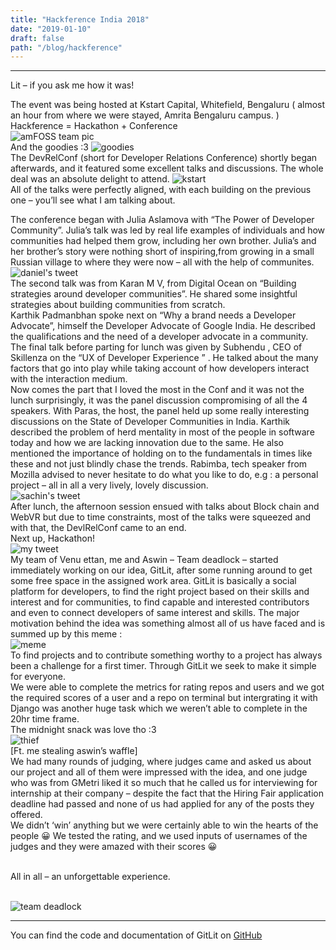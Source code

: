 ```yaml
---
title: "Hackference India 2018"
date: "2019-01-10"
draft: false
path: "/blog/hackference"
---
```


***

Lit – if you ask me how it was! <br> 

The event was being hosted at Kstart Capital, Whitefield, Bengaluru ( almost an hour from where we were stayed,  Amrita Bengaluru campus. ) <br>
Hackference  = Hackathon + Conference
<br>
<img src="https://lh3.googleusercontent.com/MbEZJ8HCVuP6pfhlY0ftphg_ppg8uM1cPr1uobZk3vvIPEZwJbl9IvsjTnqkvM0th6juNJQ9xRfCAUIcTf77VMEPbSFpbGWgVsHhtcO18FqlNMGLh0LB19KHXvd1D1id06EBRDadyTiOsGiL0nMyeS3IHpt0zu32v76i9Q9O0uVitObMFilnuAFMMSE1hdDO18-rAcTKkImV-fEDiMZHnjYaeToQVYCmxzYj2f_Yp2d0jlreVzZfYVRH1Ta8PslEEqhmh8xCFieqzmTWYZe7V9YYEnKyyNS5Lm1I3ILKeuFFcPPB1tIidv_7wUekKK1GDFIm0BTzu3PNJvmaj3CWrrJ8VNhbR2M3TIbpKmLxcteLNHZYrIoLkhE8iSjHZOVQrA-wErxT2gTUtOAeO5LkNxVbUmDrBzwcdhVil0dwu-_lb6UU9-2fwDHm2wYoOQu1Wq17rdNxvlkRveTThNs8Bn2x2lzYsqBbDx9pKHWZckOLxpFUAS9yNEhmKD_y5yfbWXfvAGbAc1g1N3TlTw4a8PlADcb5klyr3_ZRskkcYlRPG9CcyOEIIvsX8Le0jx_EcPJEbf5usg9cIlphKnkP-gimbu03R6Qyf8UnuXEP64SnPal4fHdlmrK9R2VjHvA-QqX3PIfJ90U6Tbyu52cK8fX7xX4YaQ9TQYOSHcMOOhlq4ZOrsJ5JqDoK9VYzI2tOHYUx08STzgGUUkbWg2I8baiR=w633-h475-no" alt="amFOSS team pic">
<br>
And the goodies :3
<img src="https://lh3.googleusercontent.com/8TqhSVZYEAA-yzZJUvyBFikNbDYKbqwTc5hX1LfR30qDhjTwD3hqq7hfl81uIbqSQdczyxeFuEty375CSB_nth1kSQfLhorPBdlMJKaxDhlnZW3GlEGv8ksPxyJ0Zs4z4k_8ImLby34cSEkeLVo6kzPyV4fjeeJLxMUsG8L5yCLpE-M--WN_0oSB9hj77gvKqfyFNiUfgNGKPPuTEK5yAspeWFvxLw-Oll1ppsqDWiwJJgRFP4lHERI7cuT2m5-c6J_Mwc21Ay1Kd0tMOMc2wtDukOFupT8V9-kchrRn3_bUwn4Zvg4DXRat4oqoRxD105KxR3y3lfHDeCmPtmORWLiE4SCk_PlOxL3nD8WwqKSzFwQBezZbGPB9HlclibYQHGO-VXVlhtuGnxaEEazfuWYeBiBEZw0w6xEgfvYbQEHjZgpAbFPIFj-HOxflbwGzKUYZXCYHopPff1kUPJJo271BTMA0Xq8dQ7W7uw7YY59SZPJgZ3oNRNHt5agNEhpKCKdNldYPcNldVbRfob8moz3pKHWED9tyN550jZcCgBTmOFQNY-phSyFe9ptaHNT8uhLw5aUntswFw7EWV7YW0kD9kFPa_HXege9Ht4TBMDsLs3ZhMDev8GmLOgHrhEF7JJHaKil7qRZudnkFHA4H51EV0WT494x7cBoM-5t-aIwG81NWUFlIDkN5wqRKcD1I3q9Dgkzq8BnGw4cVQTdftOCy=w475-h633-no" alt="goodies">
<br>
The DevRelConf (short for Developer Relations Conference) shortly began afterwards, and it featured some excellent talks and discussions. The whole deal was an absolute delight to attend.
<img src="https://lh3.googleusercontent.com/6CL5jzbCpwTRmCtZiSLXEmwixS3R6JZAc5dJCJ2ZM01BkwvsPfvkZx4_usMhalzb0l3xTnFc4vTWpfxCXP4Ysj1jWK85uDV7da8o94U2TYE4Aezc_zajQQlghwBlv2I1cogHV4xfaocSnyuQeK3fAp8hpkoM1rcIqAlRMiHXDNRgvHhGf339AriNnVIHVqORoZ4Qb-3E5J4YzJaFkCgk-pQbl4ytnMKhxFg6Krm7CM4R79xXgiG8FDCzizc6xWvMEfr6bc-IguMpPaZFCZDi8GrxnNFRDinHvKFjMj09Ap7zaWqqQG2xS1SsHAbVewFdg2klxu-wBFy0GhUscJbUd19HYN14tv0sM8X9d5Kat2pszR_tmV5cl2N26KeEfRP_ctgk09F_Cs06EYY4yE2G16pjEPIWQxvsd4Q2jkUpuLZviPbnjL-iuwcwvPaezazUBgJgc94f6u-EUKlo166bk3dHoP2bwtx-Jm5IAYXh4pkwwYX5e0eGcNeb2nT3mlqhERRfXGd_XiEAzHMZgeD8PZ2OJHzDkFX-lntoSPyhXfmwvYsi3lCqBJ0dWGTZMXblNk7ZGfYtvQu2XoSixwke3-LyPJReraZ4AwRnnRslTZtWBj2UgSIdhLBHJt8GnCy0lX10qXntCTcjcz3rD-2lqcn0OxA6Dk0gpFvDm11tEdF9fF7XXlpMmHKBITF2ZoTXQEybDYi9iL3IsD2IeGeJnzaB=w844-h633-no" alt="kstart"> 
<br>
All of the talks were perfectly aligned, with each building on the previous one – you’ll see what I am talking about. <br>

The conference began with Julia Aslamova with “The Power of Developer Community”. Julia’s talk was led by real life examples of individuals and how communities had helped them grow, including her own brother. Julia’s and her brother’s story were nothing short of inspiring,from growing in a small Russian village to where they were now – all with the help of communites. <br> 
<img src="https://lh3.googleusercontent.com/6-iOxc9AKOTB1Jsc6KjZkbKK5X50LJZUWk1amumskvFlSYwwbIrcupRG6RorV2RS95eKNpAWht1ann4h7wEvHZc_QkY-UjSkJYpai5Vvw9lbq8uPRhNgR4v0Gguz0Wne9sXWC8UKKssH5bCqpJ-QGNYDKXDdYQUtEqCJWU3SmjQJSKEHsxocdq_trVi51Vq2H4Ybm40j0tPe1B8MPJxZBMueSPR1fYQBfumS9EXIEThqn3RVqUnfSU0lMd55bBP2O4wQ2wjXsUkBgqp6yJZ0IfMwbM4KCYPg2XnBvM5AbwDkDmgHZLWovB1JhBEskbvWW7kHTeSJ2vl1T0XsvqwUuQRbHEmzTQ0tnpEAv-a6zX7hgIbL-kaFIiEEIDv1JAUmYeftYIlTSRSszxGXzF0KmmwvIl0FAp1cnb8w3Ym150DHxbnVJAnDe94YIMbe3QYbY3Dx6kJ4myaWc6FNQsSH7m8dOwpZr_w3XTh-dxAm0jJe0dVjMY_RnW0cdzizzdDUXTxb5FFpiS7Wqyjjwptc1RYUlAfq7esqfeUMSQH6XUTEnIo6j1_4yZX1XOQZ_3iZrvGa5Zcfe5mVneXCUOQXtHakpK1SW_HzenZk2YMtfLjgBZfXpfcMD3uEJ7L9XwE-qKWdVk2wIpVc2tK9_wWJMP0icwKxYPBF_cWFwbBNNoKHbxj-hDKTsoS63YpL4KzyFgqWbUPKoadFus_4nkjiscyi=w619-h232-no" alt="daniel's tweet">
<br>
The second talk was from Karan M V, from Digital Ocean on “Building strategies around developer communities”. He shared some insightful strategies about building communities from scratch.
<br>
Karthik Padmanbhan spoke next on “Why a brand needs a Developer Advocate”, himself the Developer Advocate of Google India. He described the qualifications and the need of a developer advocate in a community.
<br>
The final talk before parting for lunch was given by Subhendu , CEO of Skillenza on the “UX of Developer Experience ” . He talked about the many factors that go into play while taking account of how developers interact with the interaction medium.
<br>
Now comes the part that I loved the most in the Conf and it was not the lunch surprisingly, it was the panel discussion compromising of all the 4 speakers. With Paras, the host, the panel held up some really interesting discussions on the State of Developer Communities in India. Karthik described the problem of herd mentality in most of the people in software today and how we are lacking innovation due to the same. He also mentioned the importance of holding on to the fundamentals in times like these and not just blindly chase the trends. Rabimba, tech speaker from Mozilla advised to never hesitate to do what you like to do, e.g : a personal project – all in all a very lively, lovely discussion.<br>
<img src="https://lh3.googleusercontent.com/dcHtry54xkWY8NaH2xrX53TcPwU_oQrP01gUBgNtue_EZZISfXPa5IY2ebhrxZSBAXAx4CuMUWmrkNvw-SMtOpNvf5u5aV7G6n_ZlA2tapS-MYfzKYUtuBnyXs3EmCY6biqF0QPUVIMLkSx_YmDLGTdQk9hEon-3O87sN7GMPEDroLRPF6EA-e61f4k4_qwaZIo_2Qh2WajZFlU3_Bg7iMcFxVzRpdkESFmSJZ59_eW9-7WchbUM5rGCzMsdPJvkBfZvP5FMMeZKWiB03gUKsENvEpc47-xaocLz4YLd5ytF43Vu-eAlPTMMFcVeiAF8MykqgzSdCroYHrhwm1L3TC0pcoPzZpIU8Kw2pGg2KWzqj747vxSoSio-UD6vP4suhIl8tDEYHvo2whwwlxMxcEmqFqfNPNVioiedgoN1L9kwQhUmLYesfKugPhmuk6MhMW1QpOmGitOptGFlZKP_IjdrP4U-yJ2eVlQHW07R_LsvlvZs6LpR1d-ngsVCbT9nxgnYWpuwOzpabwWHKaAfYADR5IfWfoa4d_2lw_xNSh1kY7xgwR1uZwyruG0gKA1KMiRHsAhEMM6oQKdWWe6dSbhpL-KfQUHyMZjEV--0gKc5VrZ3T5_kLr_cvP7U3AiQAAPdEvWeq09iSMpBVNYQgS9qDs9iAG9Rsm69oErUD5E7qhbYBSPreBWSm_pF4v8rf8YCoKOvXlsftJk_rA6EfW51=w494-h604-no" alt="sachin's tweet">
<br>
After lunch, the afternoon session ensued with talks about Block chain and WebVR but due to time constraints, most of the talks were squeezed and with that, the DevlRelConf came to an end.
<br>
Next up, Hackathon! <br>
<img src="https://lh3.googleusercontent.com/qx6IgHB47-m0BHpV1VFdjI7c5rSlBmFXHO7zAKsnlIMg9xie8nPUMIqtaCnJcHA442G2g_XHQnhQSTtcAbwSPMO4Px3TRk9d-2J-uQcfKdqfVkoX1Mo9P66FR0A_jG7R6sX1VPurN2KwZ_tTWSIfrvaTrSe-Hp88ixvXpZHebr2gBwBGbl8uu-VNb6nqgwRqqEcO51u5kzWnb1avHMZifrgsGObNjuCBiIbA-KMNvbeL6QwiVZP27H_iLAAAHqZSI2DGCya5JvGoY2nU7ltQKi4VcuyA2hTK8kqOqtOSFwLEawocIdITm6VhCj5b9RRl0JM4zyAYVRdMbkt-EkIVO2P8GgHLVVf3laQYjoZ-RWkfoRSalGMcL2dMaDAwIFEDOirFy8_EORHp6NBTaJQrcwIwO8bjdogjcFVaDBpGqxhW0Jc8Q7RpUpwIbbDDdhB1JTUitn7bFkXK_KkmRvDcsWQU84ferpSeHi9saKup_ZDMndwVU9T84vHW7_ZEkpdteB5ABXRl2jWnCrOk4FdKHKbGjml7WraLaw-7Sa_Asn-bo-bpzT759zs4LRQq24BB4emfCEGIrXBadLTBaMB0Z4c6KNTCwbZ83TneeKY1-0_0gq2x_YVxYNfKlkVh4uCLBUTlkMspo3FfF3EKWoMRvGJjG4QCB5BgHxgUd2rnH97W29bFVntk1ks7M4ZvGody-CeB_1I8gAMLNVeu1IdXT0q1=w406-h543-no" alt="my tweet">
<br>
My team of Venu ettan, me and Aswin – Team deadlock – started immediately working on our idea, GitLit, after some running around to get some free space in the assigned work area. GitLit is basically a social platform for developers, to find the right project based on their skills and interest and for communities, to find capable and interested contributors and even to connect developers of same interest and skills. The major motivation behind the idea was something almost all of us have faced and is summed up by this meme : <br>
<img src="https://lh3.googleusercontent.com/_YzmLB8bYXxRL8tn4rr6yHsn04f9UA9zgny-LosH8rz_6PloLaMyn0EY-HLzstDMlzqU8QUC3UeLyIyadYnnbkxexvEFUlwDqxGuOSK1E-QNL4EydVziZf1jUrxYKzsxu_SMahaDYykI90wFpldz3fjyNb5bQqX4wYt-4Q0foTqe0zlF9WnycwdrlQ9pT3VVUwptybIqCBJWWw88MAcizTRrah71QJGLQ5jKI-cwiHOaZkno11GoPiMiFkfLbDpMXBrsRRItzylXIw43i49qUUf6eAGA7VwjtF0dUaN8Fls9zDMay2C5FYW08AKfJm7QBqFL08GRXNC5rdIHEvel36rQN8KbkAfNYIDw1GTmcm8KeH6btVVRDTahr8aRnAr9TSwOhy0kMLXF0w_yO8Upwj_tYxNUDgWKJNSJ27LP3obD9cFp1cA-Z-XtxChID71rvBRIJk_SwulW29zouaROcUMxYySGTAtEm-noQ24ohr_yFVICL1hbn-ecQaBv6vSlcut7s6g6ChsBbl-aj4GPHxVdWYolHnaYOK2mMehUGf4IOAw9fdqWRuuE3WrA9984HOaib_wLLl6or9b5bHMA9yrWpA4NH902iaRhF961dlCiqtvCUiz1VUu7bxNhcMA_7RwHqK5IVHmoJdvvYuqGSVnUCfXYUTCRrSvCLKUbYs23p05sVbaq25Z2SgcHg47xdYpJgLpHnru2dR9MDjgmRqMQ=w461-h507-no" alt="meme">
<br>
To find projects and to contribute something worthy to a project has always been a challenge for a first timer. Through GitLit we seek to make it simple for everyone.
<br>
We were able to complete the metrics for rating repos and users and we got the required scores of a user and a repo on terminal but intergrating it with Django was another huge task which we weren’t able to complete in the 20hr time frame.
<br>
The midnight snack was love tho :3
<br>
<img src="https://lh3.googleusercontent.com/diUH53c3BV6jw_1rUyfavSrzfZ5FTdOBMqifuGhGXEAKBD3I4U8e-rASRY0PnHpHhiADo8rPs18F-J6jxawCFFRfGSzSQN7EpzZUFcniVLhKD2IKWQ4xgUiY2ONCPfoYRB142-R9iwDE6iGlp5wEEsQ1QsWJdWvJmBtUtAZx0a8bkWU49AEKvOupmXVk8RBlupWJMg2lfy67nH-LmcIhNZOi-KefA2LB3g__oJNmkhABsWPYQWNXbQEatt0IrsNVkZYHUMj31SBsps4IwFe5BeRD34tbVVlckNvxtDkhwvWOELCdzMFdieyHaasdkQR5rRAB-9byKLcy6NfcDm4dp4UFirftbelzLr-AXhsAymadeey5LcAM0SxQ4zMcLx0o0wSuZR4YJtWVNM9a93YXzc6VI-Ccz0d4ig92gJyrbeY1CEsEfgL9brMh6UqZRoOfWmOIDW3yEepjLZOEsdLyxpu5tZjrpsi8lhf4CpEj-J29Um2W350Q4A0IeOd1gB55wiITHeXwPS_7KkcAxS6yrkmPzBen-EfdSJNbQRJJsOMGD6uGj8D_lcb-JZjjgee-Qr-WmFljreyzI_hFEQIgBgvhc75OUW2vsZeH4mmjqLwLtgzn4DRFamkj0pdiqJQR_mH43HWhcBNl7kBbhbVDsJ4xzSK1tD7O1OkhXfReDLg0y_9GZzQCpWryEmmCfAUBCMYzUUoo3oUrlrFt8b0NhHww=w472-h629-no" alt="thief"> 
<br>
[Ft. me stealing aswin’s waffle]
<br>
We had many rounds of judging, where judges came and asked us about our project and all of them were impressed with the idea, and one judge who was from GMetri  liked it so much that he called us for interviewing for internship at their company – despite the fact that the Hiring Fair application deadline had passed and none of us had applied for any of the posts they offered.
<br>
We didn’t ‘win’ anything but we were certainly able to win the hearts of the people 😀 We tested the rating, and we used inputs of usernames of the judges and they were amazed with their scores 😀
<br> <br>
 
All in all – an unforgettable experience.

<br>
<img src="https://lh3.googleusercontent.com/Ifmf7C3-mh1COii3757J_lLU7Upj9KB2TxBJyC1bVdwLceOil06bvhD6MnWoZzH2V7X6XojvTC8PiG0ensIhjTYVVFqOV4KWYfvUOco5zmgHbvrlz_gjX-SeHhjmpRpLUAaPdS5eaBQSyDGHoCPkeXyY-ocfui8eM0_DNMxoI5U2Oqj1FHTgsCetoRbATkasI3CUaT2ntXK3llMmqsB4ZKMpVLbkDbE4xYHnnwKKBm87PHSJgo6wdzQJoe5Wmmnf0W28386AJ-dpINKvSzLrfMFTCgcCNVIB1RvzkNp8zmfTs3SJmB70u8gYzdIh9WC4mZ124mNnRmkQ9YbzjDZBUBhO77Z0M6o6q5NHbW0hriOXL3CU1uXD1PAvLM7b64YMmoGrXGIXDLgqpvM4NzIO-SMNp1gPKtHDF5p1wDmlGE57rEBSwmmmjb57TKNw9heiVqT4qEneuvmDzLUiu5aQ3VbKYNjhakyiUDTe7Ef_iKeoGdJNzw6GFjiVMeLkuRWrPW-Va33zaUXUVsnF9KQEZtAu0K1B3mme4kpoIwHAqnTQgqNCyfkDdXPS_7mnzB3DYewS9idsXuJeu5gj5pTnwEXOZ1VDCj1JFM5z-4TSzeb4bWFsP5bI7NDeAVGmNZJwTeX59pF0FkTRRbD-AhI6-3xuaH6g7wFJi-iu8zoMBZXAZGpbI1pdbhscshHUBXSlv5p-Vi3o6A77d3qhNO8R3Jpy2Q=w435-h633-no" alt="team deadlock">
<br>

***

You can find the code and documentation of GitLit on [GitHub](http://github.com/amfoss/gitlit)
